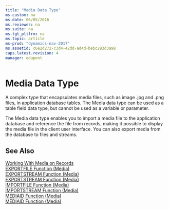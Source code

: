 ```yaml
---
title: "Media Data Type"
ms.custom: na
ms.date: 06/05/2016
ms.reviewer: na
ms.suite: na
ms.tgt_pltfrm: na
ms.topic: article
ms-prod: "dynamics-nav-2017"
ms.assetid: c6e2d272-c3d4-42dd-ad4d-bebc293d3a98
caps.latest.revision: 4
manager: edupont
---
```

# Media Data Type
A complex type that encapsulates media files, such as image .jpg and .png files, in application database tables. The Media data type can be used as a table field data type, but cannot be used as a variable or parameter.  

 The Media data type enables you to import a media file to the application database and reference the file from records, making it possible to display the media file in the client user interface. You can also export media from the database to files and streams. 

## See Also  
 [Working With Media on Records](Working-With-Media-on-Records.md)  
 [EXPORTFILE Function \(Media\)](EXPORTFILE-Function--Media-.md)   
 [EXPORTSTREAM Function \(Media\)](EXPORTSTREAM-Function--Media-.md)   
 [EXPORTSTREAM Function \(Media\)](EXPORTSTREAM-Function--Media-.md)   
 [IMPORTFILE Function \(Media\)](IMPORTFILE-Function--Media-.md)   
 [IMPORTSTREAM Function \(Media\)](IMPORTSTREAM-Function--Media-.md)   
 [MEDIAID Function \(Media\)](MEDIAID-Function--Media-.md)   
 [MEDIAID Function \(Media\)](MEDIAID-Function--Media-.md)
